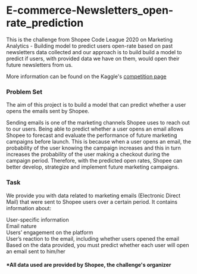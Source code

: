# E-commerce-Newsletters_open-rate_prediction
This is the challenge from Shopee Code League 2020 on Marketing Analytics - Building model to predict users open-rate based on past newsletters data collected and our approach is to build build a model to predict if users, with provided data we have on them, would open their future newsletters from us.

More information can be found on the Kaggle's [competition page](https://www.kaggle.com/c/student-shopee-code-league-marketing-analytics/overview)

### Problem Set
The aim of this project is to build a model that can predict whether a user opens the emails sent by Shopee.

Sending emails is one of the marketing channels Shopee uses to reach out to our users. Being able to predict whether a user opens an email allows Shopee to forecast and evaluate the performance of future marketing campaigns before launch. This is because when a user opens an email, the probability of the user knowing the campaign increases and this in turn increases the probability of the user making a checkout during the campaign period. Therefore, with the predicted open rates, Shopee can better develop, strategize and implement future marketing campaigns.

### Task
We provide you with data related to marketing emails (Electronic Direct Mail) that were sent to Shopee users over a certain period. It contains information about:

User-specific information <br/>
Email nature <br/>
Users’ engagement on the platform <br/>
User’s reaction to the email, including whether users opened the email <br/>
Based on the data provided, you must predict whether each user will open an email sent to him/her <br/>

#### *All data used are provided by Shopee, the challenge's organizer

